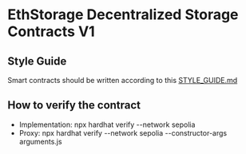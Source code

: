 # EthStorage Decentralized Storage Contracts V1

## Style Guide
Smart contracts should be written according to this [STYLE_GUIDE.md](https://github.com/ethstorage/optimism/blob/develop/packages/contracts-bedrock/STYLE_GUIDE.md)

## How to verify the contract

- Implementation: npx hardhat verify --network sepolia <contract address>
- Proxy: npx hardhat verify --network sepolia --constructor-args arguments.js <contract address>
